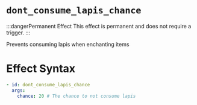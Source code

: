 # `dont_consume_lapis_chance`
:::dangerPermanent Effect
This effect is permanent and does not require a trigger.
:::

Prevents consuming lapis when enchanting items

# Effect Syntax
```yaml
- id: dont_consume_lapis_chance
  args:
    chance: 20 # The chance to not consume lapis 
```
